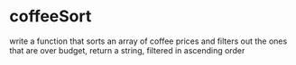 # coffeeSort
write a  function that sorts an array of coffee prices  and filters out the ones that are over budget, return a string, filtered in ascending order
